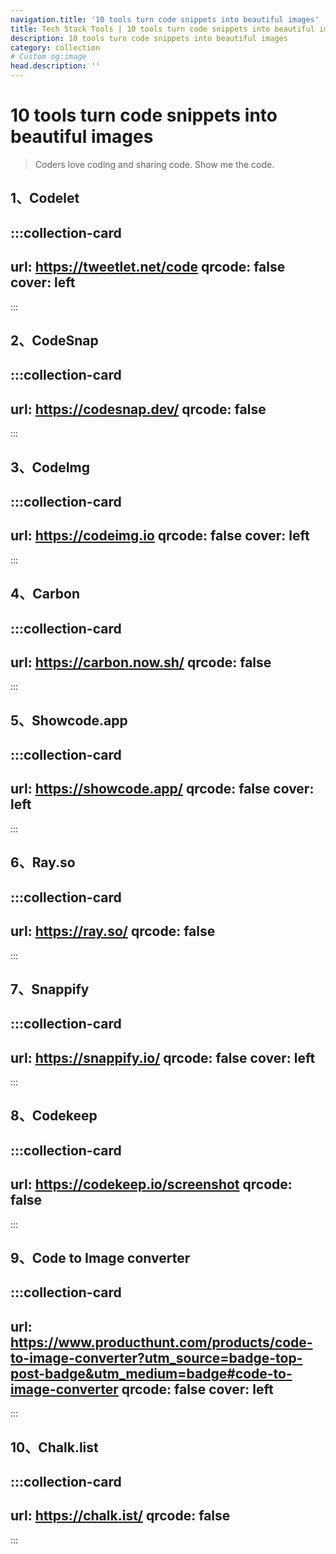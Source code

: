 ```yaml
---
navigation.title: '10 tools turn code snippets into beautiful images'
title: Tech Stack Tools | 10 tools turn code snippets into beautiful images
description: 10 tools turn code snippets into beautiful images
category: collection
# Custom og:image
head.description: ''
---
```


# 10 tools turn code snippets into beautiful images

> Coders love coding and sharing code. Show me the code.

## 1、Codelet

:::collection-card
---
url: https://tweetlet.net/code
qrcode: false
cover: left
---
:::

## 2、CodeSnap

:::collection-card
---
url: https://codesnap.dev/
qrcode: false
---
:::

## 3、CodeImg

:::collection-card
---
url: https://codeimg.io
qrcode: false
cover: left
---
:::

## 4、Carbon

:::collection-card
---
url: https://carbon.now.sh/
qrcode: false
---
:::

## 5、Showcode.app

:::collection-card
---
url: https://showcode.app/
qrcode: false
cover: left
---
:::

## 6、Ray.so

:::collection-card
---
url: https://ray.so/
qrcode: false
---
:::

## 7、Snappify

:::collection-card
---
url: https://snappify.io/
qrcode: false
cover: left
---
:::

## 8、Codekeep

:::collection-card
---
url: https://codekeep.io/screenshot
qrcode: false
---
:::

## 9、Code to Image converter

:::collection-card
---
url: https://www.producthunt.com/products/code-to-image-converter?utm_source=badge-top-post-badge&utm_medium=badge#code-to-image-converter
qrcode: false
cover: left
---
:::

## 10、Chalk.list

:::collection-card
---
url: https://chalk.ist/
qrcode: false
---
:::
